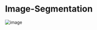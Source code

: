 # Image-Segmentation
![image](https://user-images.githubusercontent.com/108759490/187923744-046f4681-70b5-4a40-8cdc-a5257a9eb456.png)
